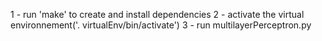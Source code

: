 1 - run 'make' to create and install dependencies
2 - activate the virtual environnement('. virtualEnv/bin/activate')
3 - run multilayerPerceptron.py
